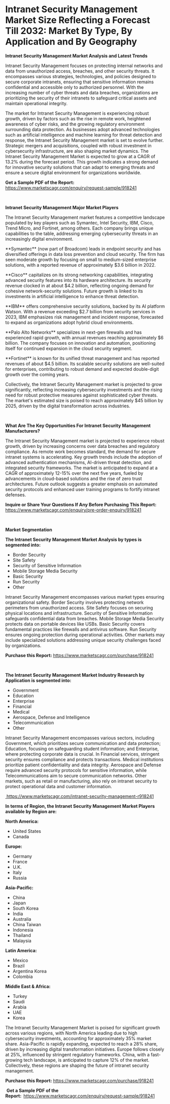 <p><h1>Intranet Security Management Market Size Reflecting a Forecast Till 2032: Market By Type, By Application and By Geography</h1></p><p><strong>Intranet Security Management Market Analysis and Latest Trends</strong></p>
<p><p>Intranet Security Management focuses on protecting internal networks and data from unauthorized access, breaches, and other security threats. It encompasses various strategies, technologies, and policies designed to secure corporate intranets, ensuring that sensitive information remains confidential and accessible only to authorized personnel. With the increasing number of cyber threats and data breaches, organizations are prioritizing the security of their intranets to safeguard critical assets and maintain operational integrity.</p><p>The market for Intranet Security Management is experiencing robust growth, driven by factors such as the rise in remote work, heightened awareness of cyber risks, and the growing regulatory environment surrounding data protection. As businesses adopt advanced technologies such as artificial intelligence and machine learning for threat detection and response, the Intranet Security Management market is set to evolve further. Strategic mergers and acquisitions, coupled with robust investment in cybersecurity infrastructure, are also shaping market dynamics. The Intranet Security Management Market is expected to grow at a CAGR of 13.2% during the forecast period. This growth indicates a strong demand for innovative security solutions that can adapt to emerging threats and ensure a secure digital environment for organizations worldwide.</p></p>
<p><strong>Get a Sample PDF of the Report:&nbsp;</strong> <a href="https://www.marketscagr.com/enquiry/request-sample/918241?utm_campaign=3167&utm_medium=2&utm_source=Github&utm_content=ia&utm_term=18042025&utm_id=intranet-security-management">https://www.marketscagr.com/enquiry/request-sample/918241</a></p>
<p>&nbsp;</p>
<p><strong>Intranet Security Management Major Market Players</strong></p>
<p><p>The Intranet Security Management market features a competitive landscape populated by key players such as Symantec, Intel Security, IBM, Cisco, Trend Micro, and Fortinet, among others. Each company brings unique capabilities to the table, addressing emerging cybersecurity threats in an increasingly digital environment.</p><p>**Symantec** (now part of Broadcom) leads in endpoint security and has diversified offerings in data loss prevention and cloud security. The firm has seen moderate growth by focusing on small to medium-sized enterprise solutions, with a reported revenue of approximately $3.6 billion in 2022.</p><p>**Cisco** capitalizes on its strong networking capabilities, integrating advanced security features into its hardware architecture. Its security revenue clocked in at about $4.2 billion, reflecting ongoing demand for cohesive network-security solutions. Future growth is linked to its investments in artificial intelligence to enhance threat detection.</p><p>**IBM** offers comprehensive security solutions, backed by its AI platform Watson. With a revenue exceeding $2.7 billion from security services in 2023, IBM emphasizes risk management and incident response, forecasted to expand as organizations adopt hybrid cloud environments.</p><p>**Palo Alto Networks** specializes in next-gen firewalls and has experienced rapid growth, with annual revenues reaching approximately $6 billion. The company focuses on innovation and automation, positioning itself for continued expansion in the cloud security segment.</p><p>**Fortinet** is known for its unified threat management and has reported revenues of about $4.5 billion. Its scalable security solutions are well-suited for enterprises, contributing to robust demand and expected double-digit growth over the coming years.</p><p>Collectively, the Intranet Security Management market is projected to grow significantly, reflecting increasing cybersecurity investments and the rising need for robust protective measures against sophisticated cyber threats. The market's estimated size is poised to reach approximately $45 billion by 2025, driven by the digital transformation across industries.</p></p>
<p>&nbsp;</p>
<p><strong>What Are The Key Opportunities For Intranet Security Management Manufacturers?</strong></p>
<p><p>The Intranet Security Management market is projected to experience robust growth, driven by increasing concerns over data breaches and regulatory compliance. As remote work becomes standard, the demand for secure intranet systems is accelerating. Key growth trends include the adoption of advanced authentication mechanisms, AI-driven threat detection, and integrated security frameworks. The market is anticipated to expand at a CAGR of approximately 12-15% over the next five years, fueled by advancements in cloud-based solutions and the rise of zero trust architectures. Future outlook suggests a greater emphasis on automated security protocols and enhanced user training programs to fortify intranet defenses.</p></p>
<p><strong>Inquire or Share Your Questions If Any Before Purchasing This Report:</strong> <a href="https://www.marketscagr.com/enquiry/pre-order-enquiry/918241?utm_campaign=3167&utm_medium=2&utm_source=Github&utm_content=ia&utm_term=18042025&utm_id=intranet-security-management">https://www.marketscagr.com/enquiry/pre-order-enquiry/918241</a></p>
<p>&nbsp;</p>
<p><strong>Market Segmentation</strong></p>
<p><strong>The Intranet Security Management Market Analysis by types is segmented into:</strong></p>
<p><ul><li>Border Security</li><li>Site Safety</li><li>Security of Sensitive Information</li><li>Mobile Storage Media Security</li><li>Basic Security</li><li>Run Security</li><li>Other</li></ul></p>
<p><p>Intranet Security Management encompasses various market types ensuring organizational safety. Border Security involves protecting network perimeters from unauthorized access. Site Safety focuses on securing physical locations and infrastructure. Security of Sensitive Information safeguards confidential data from breaches. Mobile Storage Media Security protects data on portable devices like USBs. Basic Security covers fundamental practices like firewalls and antivirus software. Run Security ensures ongoing protection during operational activities. Other markets may include specialized solutions addressing unique security challenges faced by organizations.</p></p>
<p><strong>Purchase this Report:&nbsp;</strong><a href="https://www.marketscagr.com/purchase/918241?utm_campaign=3167&utm_medium=2&utm_source=Github&utm_content=ia&utm_term=18042025&utm_id=intranet-security-management">https://www.marketscagr.com/purchase/918241</a></p>
<p>&nbsp;</p>
<p><strong>The Intranet Security Management Market Industry Research by Application is segmented into:</strong></p>
<p><ul><li>Government</li><li>Education</li><li>Enterprise</li><li>Financial</li><li>Medical</li><li>Aerospace, Defense and Intelligence</li><li>Telecommunication</li><li>Other</li></ul></p>
<p><p>Intranet Security Management encompasses various sectors, including Government, which prioritizes secure communication and data protection; Education, focusing on safeguarding student information; and Enterprise, where protecting corporate data is crucial. In Financial services, stringent security ensures compliance and protects transactions. Medical institutions prioritize patient confidentiality and data integrity. Aerospace and Defense require advanced security protocols for sensitive information, while Telecommunications aim to secure communication networks. Other markets, such as retail or manufacturing, also rely on intranet security to protect operational data and customer information.</p></p>
<p><a href="https://www.marketscagr.com/intranet-security-management-r918241?utm_campaign=3167&utm_medium=2&utm_source=Github&utm_content=ia&utm_term=18042025&utm_id=intranet-security-management">&nbsp;https://www.marketscagr.com/intranet-security-management-r918241</a></p>
<p><strong>In terms of Region, the Intranet Security Management Market Players available by Region are:</strong></p>
<p>
    <p> <strong> North America: </strong>
        <ul>
            <li>United States</li>
            <li>Canada</li>
        </ul>
        </p> 
    <p> <strong> Europe: </strong>
        <ul>
            <li>Germany</li>
            <li>France</li>
            <li>U.K.</li>
            <li>Italy</li>
            <li>Russia</li>
        </ul>
        </p> 
    <p> <strong> Asia-Pacific: </strong>
        <ul>
            <li>China</li>
            <li>Japan</li>
            <li>South Korea</li>
            <li>India</li>
            <li>Australia</li>
            <li>China Taiwan</li>
            <li>Indonesia</li>
            <li>Thailand</li>
            <li>Malaysia</li>
        </ul>
        </p> 
    <p> <strong> Latin America: </strong>
        <ul>
            <li>Mexico</li>
            <li>Brazil</li>
            <li>Argentina Korea</li>
            <li>Colombia</li>
        </ul>
        </p> 
    <p> <strong> Middle East & Africa: </strong>
        <ul>
            <li>Turkey</li>
            <li>Saudi</li>
            <li>Arabia</li>
            <li>UAE</li>
            <li>Korea</li>
        </ul>
    </p>
    </p>
<p><p>The Intranet Security Management Market is poised for significant growth across various regions, with North America leading due to high cybersecurity investments, accounting for approximately 35% market share. Asia-Pacific is rapidly expanding, expected to reach a 28% share, driven by increasing digital transformation initiatives. Europe follows closely at 25%, influenced by stringent regulatory frameworks. China, with a fast-growing tech landscape, is anticipated to capture 12% of the market. Collectively, these regions are shaping the future of intranet security management.</p></p>
<p><strong>Purchase this Report: </strong><a href="https://www.marketscagr.com/purchase/918241?utm_campaign=3167&utm_medium=2&utm_source=Github&utm_content=ia&utm_term=18042025&utm_id=intranet-security-management">https://www.marketscagr.com/purchase/918241</a></p>
<p>&nbsp;<strong>Get a Sample PDF of the Report:&nbsp;&nbsp;</strong><a href="https://www.marketscagr.com/enquiry/request-sample/918241?utm_campaign=3167&utm_medium=2&utm_source=Github&utm_content=ia&utm_term=18042025&utm_id=intranet-security-management">https://www.marketscagr.com/enquiry/request-sample/918241</a></p>
<p><strong></strong></p>
<p><p></p><p></p><p></p></p>